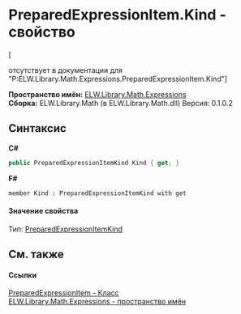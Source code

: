 # PreparedExpressionItem.Kind - свойство
 

\[<summary> отсутствует в документации для "P:ELW.Library.Math.Expressions.PreparedExpressionItem.Kind"\]

**Пространство имён:**&nbsp;<a href="N_ELW_Library_Math_Expressions">ELW.Library.Math.Expressions</a><br />**Сборка:**&nbsp;ELW.Library.Math (в ELW.Library.Math.dll) Версия: 0.1.0.2

## Синтаксис

**C#**<br />
``` C#
public PreparedExpressionItemKind Kind { get; }
```

**F#**<br />
``` F#
member Kind : PreparedExpressionItemKind with get

```


#### Значение свойства
Тип:&nbsp;<a href="T_ELW_Library_Math_Expressions_PreparedExpressionItemKind">PreparedExpressionItemKind</a>

## См. также


#### Ссылки
<a href="T_ELW_Library_Math_Expressions_PreparedExpressionItem">PreparedExpressionItem - Класс</a><br /><a href="N_ELW_Library_Math_Expressions">ELW.Library.Math.Expressions - пространство имён</a><br />